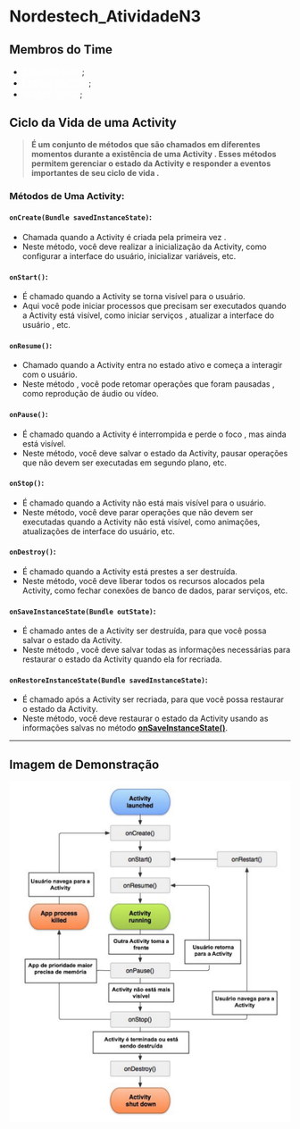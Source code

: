 # Nordestech_AtividadeN3

## Membros do Time 

<div>
    <ul>
        <li class="link">
            <a href="https://github.com/Dev-kyw3010" style="font-size:17px;color:#fff">Eduardo Kim</a>
            <span>;</span>
        </li>
        <li class="link">
            <a href="https://github.com/leebortnik" style="font-size:17px;color:#fff">Letícia Bortnik</a>
            <span>;</span>
        </li>
        <li class="link">
            <a href="https://github.com/RealTastes" style="font-size:17px;color:#fff">Walter Teles</a>
            <span>;</span>
        </li>
    </ul>
</div>

## Ciclo da Vida de uma Activity

> __É um conjunto de métodos que são chamados em diferentes momentos durante a existência de uma Activity . Esses métodos permitem gerenciar o estado da Activity e responder a eventos importantes de seu ciclo de vida .__

### Métodos de Uma Activity:

#### `onCreate(Bundle savedInstanceState)`:

+ Chamada quando a Activity é criada pela primeira vez .
+ Neste método, você deve realizar a inicialização da Activity, como configurar a interface do usuário, inicializar variáveis, etc.

#### `onStart()`:

+ É chamado quando a Activity se torna visível para o usuário.
+ Aqui você pode iniciar processos que precisam ser executados quando a Activity está visível, como iniciar serviços , atualizar a interface do usuário , etc.

#### `onResume()`:

+ Chamado quando a Activity entra no estado ativo e começa a interagir com o usuário. 
+ Neste método , você pode retomar operações que foram pausadas , como reprodução de áudio ou vídeo.

#### `onPause()`:

+ É chamado quando a Activity é interrompida e perde o foco , mas ainda está visível.
+ Neste método, você deve salvar o estado da Activity, pausar operações que não devem ser executadas em segundo plano, etc.

#### `onStop()`:

+ É chamado quando a Activity não está mais visível para o usuário.
+ Neste método, você deve parar operações que não devem ser executadas quando a Activity não está visível, como animações, atualizações de interface do usuário, etc.

#### `onDestroy()`:

+ É chamado quando a Activity está prestes a ser destruída.
+ Neste método, você deve liberar todos os recursos alocados pela Activity, como fechar conexões de banco de dados, parar serviços, etc.

#### `onSaveInstanceState(Bundle outState)`:

+ É chamado antes de a Activity ser destruída, para que você possa salvar o estado da Activity.
+ Neste método , você deve salvar todas as informações necessárias para restaurar o estado da Activity quando ela for recriada.

#### `onRestoreInstanceState(Bundle savedInstanceState)`:

+ É chamado após a Activity ser recriada, para que você possa restaurar o estado da Activity.
+ Neste método, você deve restaurar o estado da Activity usando as informações salvas no método [**onSaveInstanceState()**](#onsaveinstancestatebundle-outstate).

---
## Imagem de Demonstração

![Ciclo de Vida da Activity](/img/ciclo_de_vida_Activity.webp)


